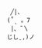                            ╱|、
                          (˚ˎ 。7  
                           |、˜〵          
                          じしˍ,)ノ

<!--wea
**bigigigil/bigigigil** is a ✨ _special_ ✨ repository because its `README.md` (this file) appears on your GitHub profile.

Here are some ideas to get you started:

- 🔭 I’m currently working on ...
- 🌱 I’m currently learning ...
- 👯 I’m looking to collaborate on ...
- 🤔 I’m looking for help with ...
- 💬 Ask me about ...
- 📫 How to reach me: ...
- 😄 Pronouns: ...
- ⚡ Fun fact: ...
-->
<!--
#encabezado

*italica*

**negritas**

~encarcelado D:~

```
#include<iostream>;
```

### Listas

- C++
* JavaScript
+ R

[Link](https://github.com)

-->

